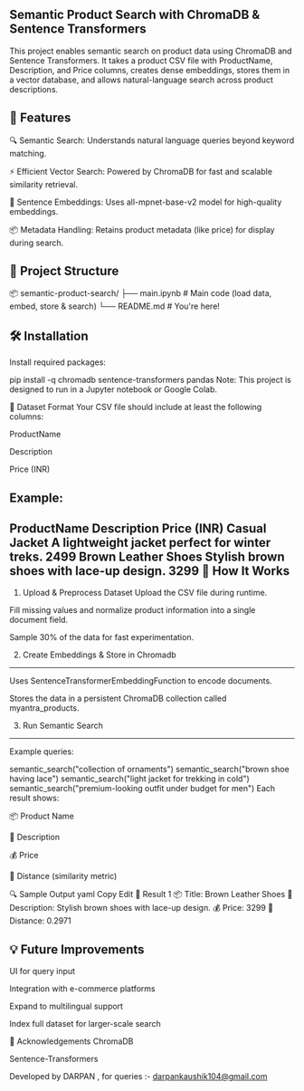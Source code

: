 Semantic Product Search with ChromaDB & Sentence Transformers
----------------------------------------------------------------------------------------------------
This project enables semantic search on product data using ChromaDB and Sentence Transformers. It takes a product CSV file with ProductName, Description, and Price columns, creates dense embeddings, stores them in a vector database, and allows natural-language search across product descriptions.

🚀 Features
-------------------------------------------------------------------------------------------
🔍 Semantic Search: Understands natural language queries beyond keyword matching.

⚡ Efficient Vector Search: Powered by ChromaDB for fast and scalable similarity retrieval.

🧠 Sentence Embeddings: Uses all-mpnet-base-v2 model for high-quality embeddings.

📦 Metadata Handling: Retains product metadata (like price) for display during search.

📁 Project Structure
---------------------------------------

📦 semantic-product-search/
├── main.ipynb        # Main code (load data, embed, store & search)
└── README.md         # You're here!

🛠️ Installation
----------------------------------
Install required packages:


pip install -q chromadb sentence-transformers pandas
Note: This project is designed to run in a Jupyter notebook or Google Colab.

📄 Dataset Format
Your CSV file should include at least the following columns:

ProductName

Description

Price (INR)

Example:
-----------------------------------------------------------------------------

ProductName	Description	Price (INR)
Casual Jacket	A lightweight jacket perfect for winter treks.	2499
Brown Leather Shoes	Stylish brown shoes with lace-up design.	3299
🧪 How It Works
---------------------------------------------------------------------------
1. Upload & Preprocess Dataset
Upload the CSV file during runtime.

Fill missing values and normalize product information into a single document field.

Sample 30% of the data for fast experimentation.

2. Create Embeddings & Store in Chromadb
-----------------------------------------------------------------------
Uses SentenceTransformerEmbeddingFunction to encode documents.

Stores the data in a persistent ChromaDB collection called myantra_products.

3. Run Semantic Search
-------------------------------------------------------------------------------
Example queries:


semantic_search("collection of ornaments")
semantic_search("brown shoe having lace")
semantic_search("light jacket for trekking in cold")
semantic_search("premium-looking outfit under budget for men")
Each result shows:

📦 Product Name

📝 Description

💰 Price

📏 Distance (similarity metric)

🔍 Sample Output
yaml
Copy
Edit
🔹 Result 1
📦 Title: Brown Leather Shoes
📝 Description: Stylish brown shoes with lace-up design.
💰 Price: 3299
📏 Distance: 0.2971

💡 Future Improvements
-----------------------------------------------------------------------------------------------------
UI for query input

Integration with e-commerce platforms

Expand to multilingual support

Index full dataset for larger-scale search


🙌 Acknowledgements
ChromaDB

Sentence-Transformers

Developed by DARPAN , for queries :- darpankaushik104@gmail.com

